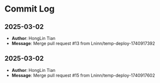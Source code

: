 # Commit Log

## 2025-03-02
- **Author**: HongLin Tian
- **Message**: Merge pull request #13 from Lninn/temp-deploy-1740917392

## 2025-03-02
- **Author**: HongLin Tian
- **Message**: Merge pull request #15 from Lninn/temp-deploy-1740917602

